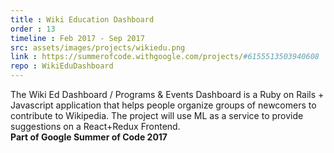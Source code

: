 ```yaml
---
title : Wiki Education Dashboard
order : 13
timeline : Feb 2017 - Sep 2017
src: assets/images/projects/wikiedu.png
link : https://summerofcode.withgoogle.com/projects/#6155513503940608
repo : WikiEduDashboard
---
```


The Wiki Ed Dashboard / Programs & Events Dashboard is a Ruby on Rails + Javascript application that helps people organize groups of newcomers to contribute to Wikipedia. The project will use ML as a service to provide suggestions on a React+Redux Frontend.<br>
**Part of Google Summer of Code 2017**
